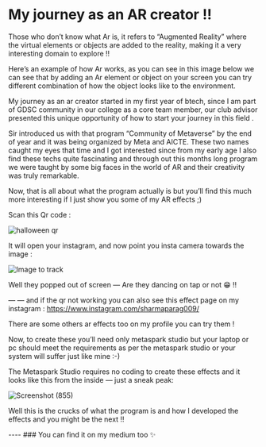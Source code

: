 # My journey as an AR creator !!
Those who don’t know what Ar is, it refers to “Augmented Reality” where the virtual elements or objects are added to the reality, making it a very interesting domain to explore !!

Here’s an example of how Ar works, as you can see in this image below we can see that by adding an Ar element or object on your screen you can try different combination of how the object looks like to the environment.


My journey as an ar creator started in my first year of btech, since I am part of GDSC community in our college as a core team member, our club advisor presented this unique opportunity of how to start your journey in this field .

Sir introduced us with that program “Community of Metaverse” by the end of year and it was being organized by Meta and AICTE. These two names caught my eyes that time and I got interested since from my early age I also find these techs quite fascinating and through out this months long program we were taught by some big faces in the world of AR and their creativity was truly remarkable.

Now, that is all about what the program actually is but you’ll find this much more interesting if I just show you some of my AR effects ;)

Scan this Qr code :

![halloween qr](https://github.com/P09s/My-journey-as-an-AR-creator/assets/114149690/df5e2f33-0b2a-4a83-8805-c629a007ebcc)



It will open your instagram, and now point you insta camera towards the image :

![Image to track](https://github.com/P09s/My-journey-as-an-AR-creator/assets/114149690/f03f5569-0bdf-4332-a760-784689391130)



Well they popped out of screen — Are they dancing on tap or not 😁 !!

— — and if the qr not working you can also see this effect page on my instagram : https://www.instagram.com/sharmaparag009/

There are some others ar effects too on my profile you can try them !

Now, to create these you’ll need only metaspark studio but your laptop or pc should meet the requirements as per the metaspark studio or your system will suffer just like mine :-)

The Metaspark Studio requires no coding to create these effects and it looks like this from the inside — just a sneak peak:

![Screenshot (855)](https://github.com/P09s/My-journey-as-an-AR-creator/assets/114149690/d7bfc860-1436-4ef8-9fdb-fba6e774ac0b)

Well this is the crucks of what the program is and how I developed the effects and you might be the next !!


----  ### You can find it on my medium too ✨
